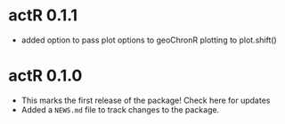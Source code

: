 # actR 0.1.1

* added option to pass plot options to geoChronR plotting to plot.shift()

# actR 0.1.0

* This marks the first release of the package! Check here for updates
* Added a `NEWS.md` file to track changes to the package.
